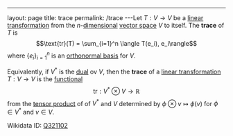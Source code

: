 ---
 layout: page
 title: trace
 permalink: /trace
---Let $T:V\to V$ be a [linear transformation](https://defsmath.github.io/DefsMath/linear_transformation) from the $n$-[dimensional](https://defsmath.github.io/DefsMath/dimension_of_vector_space) [vector space](https://defsmath.github.io/DefsMath/vector_space) $V$ to itself. The **trace** of $T$ is $$\text{tr}(T) = \sum_{i=1}^n \langle T(e_i), e_i\rangle$$ where $\{e_i\}_{i=1}^n$ is an [orthonormal basis](https://defsmath.github.io/DefsMath/orthonormal_basis) for $V$.

Equivalently, if $V^*$ is the [dual](https://defsmath.github.io/DefsMath/dual_space) ov $V$, then the **trace** of a [linear transformation](https://defsmath.github.io/DefsMath/linear_transformation) $T: V\to V$ is the [functional](https://defsmath.github.io/DefsMath/linear_transformation) $$\text{tr}:V^*\otimes V \to \mathbb R$$ from the [tensor product](https://defsmath.github.io/DefsMath/tensor_product_of_vector_spaces) of of $V^*$ and $V$ determined by $\phi \otimes v \mapsto \phi(v)$ for $\phi \in V^*$ and $v \in V$. 

Wikidata ID: [Q321102](https://www.wikidata.org/wiki/Q321102)
